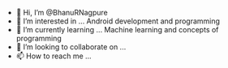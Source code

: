 - 👋 Hi, I’m @BhanuRNagpure
- 👀 I’m interested in ... Android development and programming
- 🌱 I’m currently learning ... Machine learning and concepts of programming
- 💞️ I’m looking to collaborate on ...
- 📫 How to reach me ... 

<!---
BhanuRNagpure/BhanuRNagpure is a ✨ special ✨ repository because its `README.md` (this file) appears on your GitHub profile.
You can click the Preview link to take a look at your changes.
--->
